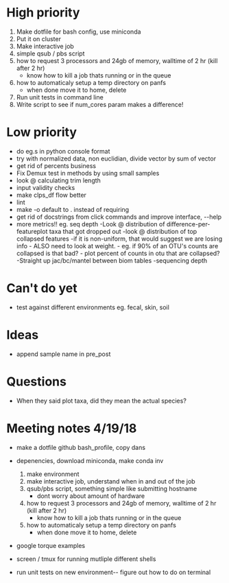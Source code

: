 # High priority
1. Make dotfile for bash config, use miniconda
2. Put it on cluster
3. Make interactive job
4. simple qsub / pbs script
5. how to request 3 processors and 24gb of memory, walltime of 2 hr (kill after 2 hr)
    - know how to kill a job thats running or in the queue
6. how to automaticaly setup a temp directory on panfs
    - when done move it to home, delete
7. Run unit tests in command line    
8. Write script to see if num_cores param makes a difference!



# Low priority
- do eg.s in python console format
- try with normalized data, non euclidian, divide vector by sum of vector
- get rid of percents business
- Fix Demux test in methods by using small samples
- look @ calculating trim length
- input validity checks
- make clps_df flow better
- lint
- make -o default to . instead of requiring
- get rid of docstrings from click commands and improve interface, --help
- more metrics!! eg. seq depth
     -Look @ distribution of difference-per-featureplot taxa that got dropped out
     -look @ distribution of top collapsed features
     -if it is non-uniform, that would suggest we are losing info
        - ALSO need to look at weight.
        - eg. if 90% of an OTU's counts are collapsed is that bad?
        - plot percent of counts in otu that are collapsed?
     -Straight up jac/bc/mantel between biom tables
     -sequencing depth

# Can't do yet
- test against different environments eg. fecal, skin, soil

# Ideas
- append sample name in pre_post

# Questions
- When they said plot taxa, did they mean the actual species?

# Meeting notes 4/19/18
- make a dotfile github bash_profile, copy dans
- depenencies, download miniconda, make conda inv
    1) make environment
    2) make interactive job, understand when in and out of the job
    3) qsub/pbs script, something simple like submitting hostname
        - dont worry about amount of hardware
    4) how to request 3 processors and 24gb of memory, walltime of 2 hr (kill after 2 hr)
        - know how to kill a job thats running or in the queue
    5) how to automaticaly setup a temp directory on panfs
        - when done move it to home, delete
        
- google torque examples
- screen / tmux for running mutliple different shells
- run unit tests on new environment-- figure out how to do on terminal